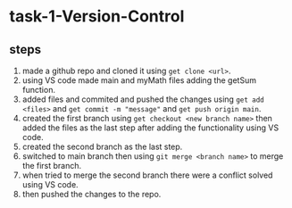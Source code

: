 # task-1-Version-Control

## steps

1. made a github repo and cloned it using `get clone <url>`.
2. using VS code made main and myMath files adding the getSum function.
3. added files and commited and pushed the changes using `get add <files>` and `get commit -m "message"` and `get push origin main`.
4. created the first branch using `get checkout <new branch name>` then added the files as the last step after adding the functionality using VS code.
5. created the second branch as the last step.
6. switched to main branch then using `git merge <branch name>` to merge the first branch.
7. when tried to merge the second branch there were a conflict solved using VS code.
8. then pushed the changes to the repo.
